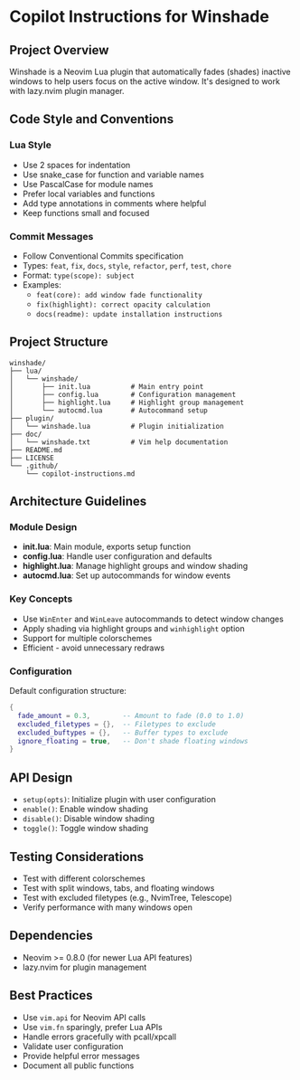 # Copilot Instructions for Winshade

## Project Overview
Winshade is a Neovim Lua plugin that automatically fades (shades) inactive windows to help users focus on the active window. It's designed to work with lazy.nvim plugin manager.

## Code Style and Conventions

### Lua Style
- Use 2 spaces for indentation
- Use snake_case for function and variable names
- Use PascalCase for module names
- Prefer local variables and functions
- Add type annotations in comments where helpful
- Keep functions small and focused

### Commit Messages
- Follow Conventional Commits specification
- Types: `feat`, `fix`, `docs`, `style`, `refactor`, `perf`, `test`, `chore`
- Format: `type(scope): subject`
- Examples:
  - `feat(core): add window fade functionality`
  - `fix(highlight): correct opacity calculation`
  - `docs(readme): update installation instructions`

## Project Structure
```
winshade/
├── lua/
│   └── winshade/
│       ├── init.lua          # Main entry point
│       ├── config.lua        # Configuration management
│       ├── highlight.lua     # Highlight group management
│       └── autocmd.lua       # Autocommand setup
├── plugin/
│   └── winshade.lua          # Plugin initialization
├── doc/
│   └── winshade.txt          # Vim help documentation
├── README.md
├── LICENSE
└── .github/
    └── copilot-instructions.md
```

## Architecture Guidelines

### Module Design
- **init.lua**: Main module, exports setup function
- **config.lua**: Handle user configuration and defaults
- **highlight.lua**: Manage highlight groups and window shading
- **autocmd.lua**: Set up autocommands for window events

### Key Concepts
- Use `WinEnter` and `WinLeave` autocommands to detect window changes
- Apply shading via highlight groups and `winhighlight` option
- Support for multiple colorschemes
- Efficient - avoid unnecessary redraws

### Configuration
Default configuration structure:
```lua
{
  fade_amount = 0.3,        -- Amount to fade (0.0 to 1.0)
  excluded_filetypes = {},  -- Filetypes to exclude
  excluded_buftypes = {},   -- Buffer types to exclude
  ignore_floating = true,   -- Don't shade floating windows
}
```

## API Design
- `setup(opts)`: Initialize plugin with user configuration
- `enable()`: Enable window shading
- `disable()`: Disable window shading
- `toggle()`: Toggle window shading

## Testing Considerations
- Test with different colorschemes
- Test with split windows, tabs, and floating windows
- Test with excluded filetypes (e.g., NvimTree, Telescope)
- Verify performance with many windows open

## Dependencies
- Neovim >= 0.8.0 (for newer Lua API features)
- lazy.nvim for plugin management

## Best Practices
- Use `vim.api` for Neovim API calls
- Use `vim.fn` sparingly, prefer Lua APIs
- Handle errors gracefully with pcall/xpcall
- Validate user configuration
- Provide helpful error messages
- Document all public functions
